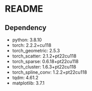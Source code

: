 # README

## Dependency

- python: 3.8.10
- torch: 2.2.2+cu118
- torch_geometric: 2.5.3
- torch_scatter: 2.1.2+pt22cu118
- torch_sparse: 0.6.18+pt22cu118
- torch_cluster: 1.6.3+pt22cu118
- torch_spline_conv: 1.2.2+pt22cu118
- tqdm: 4.61.2
- matplotlib: 3.7.1